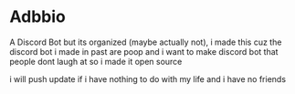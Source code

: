 # Adbbio
A Discord Bot but its organized (maybe actually not), i made this cuz the discord bot i made in past are poop and i want to make discord bot that people dont laugh at so i made it open source

i will push update if i have nothing to do with my life and i have no friends 
